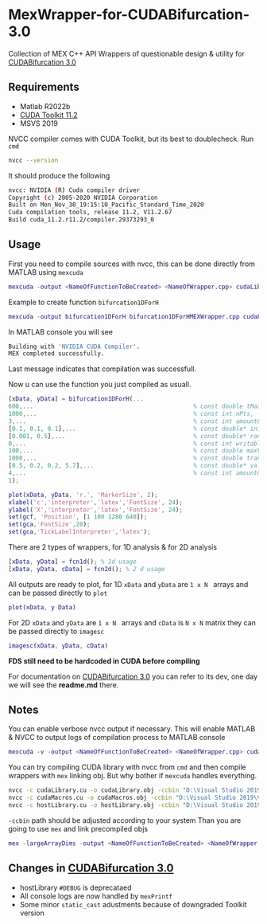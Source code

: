 # MexWrapper-for-CUDABifurcation-3.0
Collection of MEX C++ API Wrappers of questionable design &amp; utility for [CUDABifurcation 3.0](https://github.com/KiShiVi/CUDABifurcation3.0/tree/newBranch)


## Requirements
- Matlab R2022b
- [CUDA Toolkit 11.2](https://developer.nvidia.com/cuda-11.2.0-download-archive?)
- MSVS 2019

NVCC compiler comes with CUDA Toolkit, but its best to doublecheck. Run ``cmd``
```bash
nvcc --version
```
It should produce the following
```bash
nvcc: NVIDIA (R) Cuda compiler driver
Copyright (c) 2005-2020 NVIDIA Corporation
Built on Mon_Nov_30_19:15:10_Pacific_Standard_Time_2020
Cuda compilation tools, release 11.2, V11.2.67
Build cuda_11.2.r11.2/compiler.29373293_0
```
## Usage
First you need to compile sources with nvcc, this can be done directly from MATLAB using ``mexcuda``
```matlab
mexcuda -output <NameOfFunctionToBeCreated> <NameOfWrapper.cpp> cudaLibrary.cu cudaMacros.cu hostLibrary.cu
```
Example to create function ``bifurcation1DForH``
```matlab
mexcuda -output bifurcation1DForH bifurcation1DForHMEXWrapper.cpp cudaLibrary.cu cudaMacros.cu hostLibrary.cu
```
In MATLAB console you will see
```bash
Building with 'NVIDIA CUDA Compiler'.
MEX completed successfully.
```
Last message indicates that compilation was successfull.

Now u can use the function you just compiled as usuall.

```matlab
[xData, yData] = bifurcation1DForH(...
600,...												% const double tMax,
1000,...											% const int nPts,
3,...												% const int amountOfInitialConditions,
[0.1, 0.1, 0.1],...							        % const double* initialConditions,
[0.001, 0.5],...								    % const double* ranges,
0,...												% const int writableVar,
100,...												% const double maxValue,
1000,...											% const double transientTime,
[0.5, 0.2, 0.2, 5.7],...						    % const double* values,
4,...												% const int amountOfValues,
1);

plot(xData, yData, 'r.', 'MarkerSize', 2);
xlabel('c','interpreter','latex','FontSize', 24);
ylabel('X','interpreter','latex','FontSize', 24);
set(gcf, 'Position', [1 100 1280 640]);
set(gca,'FontSize',20);
set(gca,'TickLabelInterpreter','latex');
```
There are 2 types of wrappers, for 1D analysis & for 2D analysis
```matlab
[xData, yData] = fcn1d(); % 1d usage
[xData, yData, cData] = fcn2d(); % 2 d usage
```
All outputs are ready to plot, for 1D ``xData`` and ``yData`` are ``1 x N `` arrays and can be passed directly to ``plot``
```matlab
plot(xData, y Data)
```
For 2D ``xData`` and ``yData`` are ``1 x N `` arrays and ``cData`` is ``N x N`` matrix they can be passed directly to ``imagesc``
```matlab
imagesc(xData, yData, cData)
```
**FDS still need to be hardcoded in CUDA before compiling**

For documentation on [CUDABifurcation 3.0](https://github.com/KiShiVi/CUDABifurcation3.0/tree/newBranch) you can refer to its dev, one day we will see the __readme.md__ there.
## Notes
You can enable verbose nvcc output if necessary. This will enable MATLAB & NVCC to output logs of compilation process to MATLAB console
```matlab
mexcuda -v -output <NameOfFunctionToBeCreated> <NameOfWrapper.cpp> cudaLibrary.cu cudaMacros.cu hostLibrary.cu
```
You can try compiling CUDA library with nvcc from ``cmd`` and then compile wrappers with ``mex`` linking obj. But why bother if ``mexcuda`` handles everything.
```bash
nvcc -c cudaLibrary.cu -o cudaLibrary.obj -ccbin "D:\Visual Studio 2019\VC\Tools\MSVC\14.29.30133\bin\Hostx64\x64"
nvcc -c cudaMacros.cu -o cudaMacros.obj -ccbin "D:\Visual Studio 2019\VC\Tools\MSVC\14.29.30133\bin\Hostx64\x64"
nvcc -c hostLibrary.cu -o hostLibrary.obj -ccbin "D:\Visual Studio 2019\VC\Tools\MSVC\14.29.30133\bin\Hostx64\x64"
```
``-ccbin`` path should be adjusted according to your system
Than you are going to use ``mex`` and link precompiled objs
```matlab
mex -largeArrayDims -output <NameOfFunctionToBeCreated> <NameOfWrapper.cpp> cudaLibrary.obj cudaMacros.obj hostLibrary.obj -L"<Path to NVIDIA GPU computing Toolkit binaries>" -lcudart
```
## Changes in [CUDABifurcation 3.0](https://github.com/KiShiVi/CUDABifurcation3.0/tree/newBranch)
- hostLibrary ``#DEBUG`` is deprecataed
- All console logs are now handled by ``mexPrintf``
- Some minor ``static_cast`` adustments because of downgraded Toolkit version
